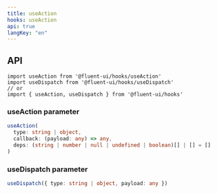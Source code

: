 ```yaml
---
title: useAction
hooks: useAction
api: true
langKey: "en"
---
```


## API

```
import useAction from '@fluent-ui/hooks/useAction'
import useDispatch from '@fluent-ui/hooks/useDispatch'
// or
import { useAction, useDispatch } from '@fluent-ui/hooks'
```

### useAction parameter

```ts
useAction(
  type: string | object,
  callback: (payload: any) => any,
  deps: (string | number | null | undefined | boolean)[] | [] = []
)
```

### useDispatch parameter

```ts
useDispatch({ type: string | object, payload: any })
```
